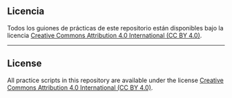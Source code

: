 ## Licencia

Todos los guiones de prácticas de este repositorio están disponibles bajo la licencia [Creative Commons Attribution 4.0 International (CC BY 4.0)](https://creativecommons.org/licenses/by/4.0/).

***

## License

All practice scripts in this repository are available under the license [Creative Commons Attribution 4.0 International (CC BY 4.0)](https://creativecommons.org/licenses/by/4.0/).
